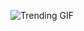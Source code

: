 
<!-- GIF_SECTION -->
![Trending GIF](https://media1.giphy.com/media/v1.Y2lkPThiYjIxNzcyZndraDgzZXJhdDhqaDJzbnFqaWVqbjE0YzR2MWp2cmdzczR6MXh4ZCZlcD12MV9naWZzX3NlYXJjaCZjdD1n/3o85xvIiRmINYrIWFq/giphy.gif)
<!-- END_GIF_SECTION -->
